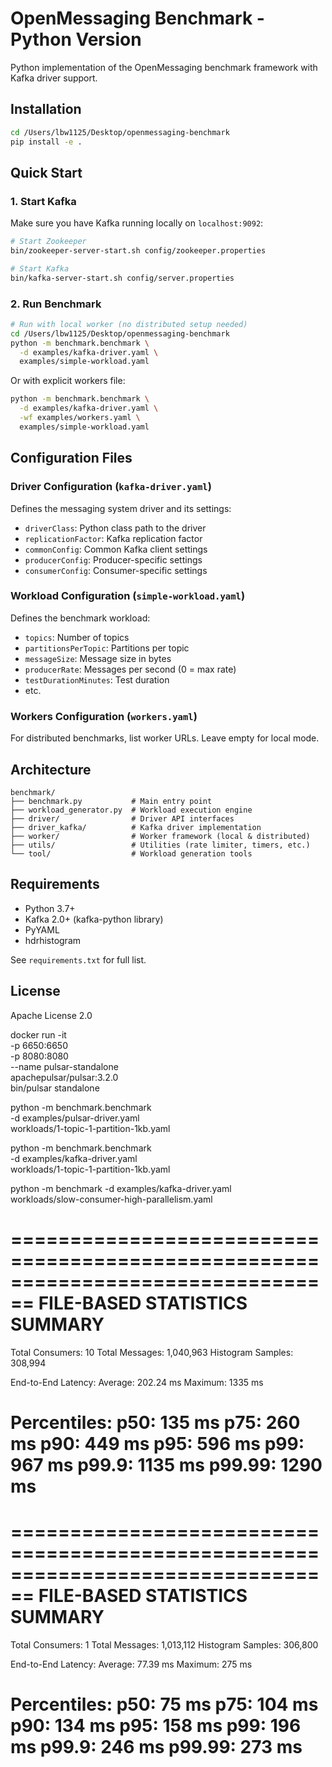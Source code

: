 # OpenMessaging Benchmark - Python Version

Python implementation of the OpenMessaging benchmark framework with Kafka driver support.

## Installation

```bash
cd /Users/lbw1125/Desktop/openmessaging-benchmark
pip install -e .
```

## Quick Start

### 1. Start Kafka

Make sure you have Kafka running locally on `localhost:9092`:

```bash
# Start Zookeeper
bin/zookeeper-server-start.sh config/zookeeper.properties

# Start Kafka
bin/kafka-server-start.sh config/server.properties
```

### 2. Run Benchmark

```bash
# Run with local worker (no distributed setup needed)
cd /Users/lbw1125/Desktop/openmessaging-benchmark
python -m benchmark.benchmark \
  -d examples/kafka-driver.yaml \
  examples/simple-workload.yaml
```

Or with explicit workers file:

```bash
python -m benchmark.benchmark \
  -d examples/kafka-driver.yaml \
  -wf examples/workers.yaml \
  examples/simple-workload.yaml
```

## Configuration Files

### Driver Configuration (`kafka-driver.yaml`)

Defines the messaging system driver and its settings:
- `driverClass`: Python class path to the driver
- `replicationFactor`: Kafka replication factor
- `commonConfig`: Common Kafka client settings
- `producerConfig`: Producer-specific settings
- `consumerConfig`: Consumer-specific settings

### Workload Configuration (`simple-workload.yaml`)

Defines the benchmark workload:
- `topics`: Number of topics
- `partitionsPerTopic`: Partitions per topic
- `messageSize`: Message size in bytes
- `producerRate`: Messages per second (0 = max rate)
- `testDurationMinutes`: Test duration
- etc.

### Workers Configuration (`workers.yaml`)

For distributed benchmarks, list worker URLs. Leave empty for local mode.

## Architecture

```
benchmark/
├── benchmark.py           # Main entry point
├── workload_generator.py  # Workload execution engine
├── driver/                # Driver API interfaces
├── driver_kafka/          # Kafka driver implementation
├── worker/                # Worker framework (local & distributed)
├── utils/                 # Utilities (rate limiter, timers, etc.)
└── tool/                  # Workload generation tools
```

## Requirements

- Python 3.7+
- Kafka 2.0+ (kafka-python library)
- PyYAML
- hdrhistogram

See `requirements.txt` for full list.

## License

Apache License 2.0


docker run -it \
  -p 6650:6650 \
  -p 8080:8080 \
  --name pulsar-standalone \
  apachepulsar/pulsar:3.2.0 \
  bin/pulsar standalone


python -m benchmark.benchmark \
      -d examples/pulsar-driver.yaml \
      workloads/1-topic-1-partition-1kb.yaml


python -m benchmark.benchmark \
      -d examples/kafka-driver.yaml \
      workloads/1-topic-1-partition-1kb.yaml

python -m benchmark -d examples/kafka-driver.yaml \
workloads/slow-consumer-high-parallelism.yaml


================================================================================
FILE-BASED STATISTICS SUMMARY
================================================================================
Total Consumers:     10
Total Messages:      1,040,963
Histogram Samples:   308,994

End-to-End Latency:
  Average:           202.24 ms
  Maximum:           1335 ms

Percentiles:
  p50:               135 ms
  p75:               260 ms
  p90:               449 ms
  p95:               596 ms
  p99:               967 ms
  p99.9:             1135 ms
  p99.99:            1290 ms
================================================================================

================================================================================
FILE-BASED STATISTICS SUMMARY
================================================================================
Total Consumers:     1
Total Messages:      1,013,112
Histogram Samples:   306,800

End-to-End Latency:
  Average:           77.39 ms
  Maximum:           275 ms

Percentiles:
  p50:               75 ms
  p75:               104 ms
  p90:               134 ms
  p95:               158 ms
  p99:               196 ms
  p99.9:             246 ms
  p99.99:            273 ms
================================================================================